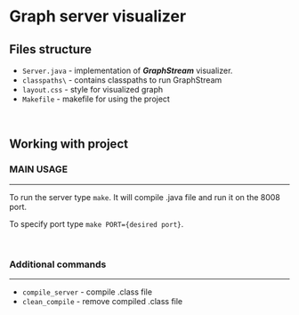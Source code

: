 # Graph server visualizer

## Files structure
- `Server.java` - implementation of ***GraphStream*** visualizer.
- `classpaths\` - contains classpaths to run GraphStream
- `layout.css` - style for visualized graph
- `Makefile` - makefile for using the project

<br>

## Working with project
### MAIN USAGE
***
To run the server type `make`. It will compile .java file and run it on the 8008 port.

To specify port type `make PORT={desired port}`.

<br/>

### Additional commands
***
- `compile_server` - compile .class file
- `clean_compile` - remove compiled .class file



